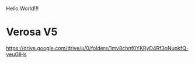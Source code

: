 Hello World!!!

# Verosa V5

https://drive.google.com/drive/u/0/folders/1mv8chnf0YKRyD4Rf3oNupkfQ-veuGIHs